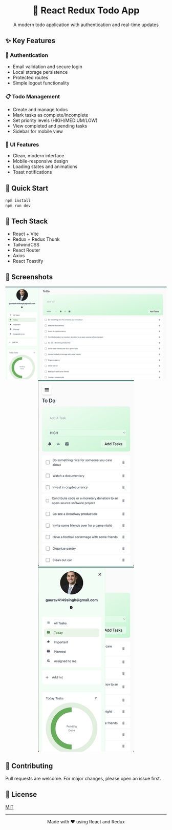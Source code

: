 <div align="center">
  <h1>📝 React Redux Todo App</h1>
  <p>A modern todo application with authentication and real-time updates</p>
</div>

## ✨ Key Features

### 🔐 Authentication

- Email validation and secure login
- Local storage persistence
- Protected routes
- Simple logout functionality

### 📋 Todo Management

- Create and manage todos
- Mark tasks as complete/incomplete
- Set priority levels (HIGH/MEDIUM/LOW)
- View completed and pending tasks
- Sidebar for mobile view

### 🎨 UI Features

- Clean, modern interface
- Mobile-responsive design
- Loading states and animations
- Toast notifications

## 🚀 Quick Start

```
npm install
npm run dev
```

## 🔧 Tech Stack

- React + Vite
- Redux + Redux Thunk
- TailwindCSS
- React Router
- Axios
- React Toastify

## 📱 Screenshots

<div align="center">
  <img src="images/desktop.png" alt="Login Screen" width="800"/>
  <img src="images/mobile-1.png" alt="Todo Dashboard" width="300"/>
  <img src="images/mobile-2.png" alt="Todo Dashboard" width="300"/>
</div>

## 🤝 Contributing

Pull requests are welcome. For major changes, please open an issue first.

## 📝 License

[MIT](https://choosealicense.com/licenses/mit/)

---

<div align="center">
  Made with ❤️ using React and Redux
</div>
